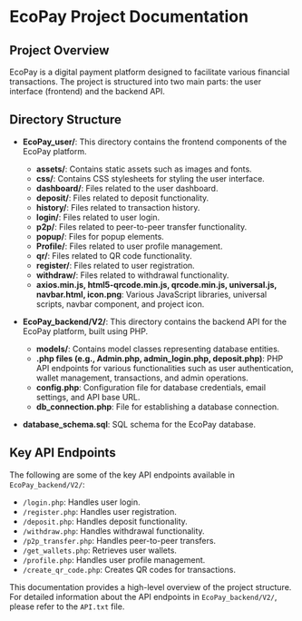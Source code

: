 # EcoPay Project Documentation

## Project Overview

EcoPay is a digital payment platform designed to facilitate various financial transactions. The project is structured into two main parts: the user interface (frontend) and the backend API.

## Directory Structure

- **EcoPay_user/**: This directory contains the frontend components of the EcoPay platform.
    - **assets/**:  Contains static assets such as images and fonts.
    - **css/**: Contains CSS stylesheets for styling the user interface.
    - **dashboard/**: Files related to the user dashboard.
    - **deposit/**: Files related to deposit functionality.
    - **history/**: Files related to transaction history.
    - **login/**: Files related to user login.
    - **p2p/**: Files related to peer-to-peer transfer functionality.
    - **popup/**: Files for popup elements.
    - **Profile/**: Files related to user profile management.
    - **qr/**: Files related to QR code functionality.
    - **register/**: Files related to user registration.
    - **withdraw/**: Files related to withdrawal functionality.
    - **axios.min.js, html5-qrcode.min.js, qrcode.min.js, universal.js, navbar.html, icon.png**:  Various JavaScript libraries, universal scripts, navbar component, and project icon.

- **EcoPay_backend/V2/**: This directory contains the backend API for the EcoPay platform, built using PHP.
    - **models/**: Contains model classes representing database entities.
    - **.php files (e.g., Admin.php, admin_login.php, deposit.php)**:  PHP API endpoints for various functionalities such as user authentication, wallet management, transactions, and admin operations.
    - **config.php**: Configuration file for database credentials, email settings, and API base URL.
    - **db_connection.php**:  File for establishing a database connection.
- **database_schema.sql**: SQL schema for the EcoPay database.

## Key API Endpoints

The following are some of the key API endpoints available in `EcoPay_backend/V2/`:

-   `/login.php`: Handles user login.
-   `/register.php`: Handles user registration.
-   `/deposit.php`: Handles deposit functionality.
-   `/withdraw.php`: Handles withdrawal functionality.
-   `/p2p_transfer.php`: Handles peer-to-peer transfers.
-   `/get_wallets.php`: Retrieves user wallets.
-   `/profile.php`: Handles user profile management.
-   `/create_qr_code.php`: Creates QR codes for transactions.

This documentation provides a high-level overview of the project structure. For detailed information about the API endpoints in `EcoPay_backend/V2/`, please refer to the `API.txt` file.
